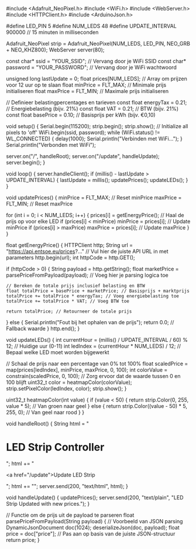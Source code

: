 #include <Adafruit_NeoPixel.h>
#include <WiFi.h>
#include <WebServer.h>
#include <HTTPClient.h>
#include <ArduinoJson.h>

#define LED_PIN 5
#define NUM_LEDS 48
#define UPDATE_INTERVAL 900000 // 15 minuten in milliseconden

Adafruit_NeoPixel strip = Adafruit_NeoPixel(NUM_LEDS, LED_PIN, NEO_GRB + NEO_KHZ800);
WebServer server(80);

const char* ssid = "YOUR_SSID"; // Vervang door je WiFi SSID
const char* password = "YOUR_PASSWORD"; // Vervang door je WiFi wachtwoord

unsigned long lastUpdate = 0;
float prices[NUM_LEDS]; // Array om prijzen voor 12 uur op te slaan
float minPrice = FLT_MAX; // Minimale prijs initialiseren
float maxPrice = FLT_MIN; // Maximale prijs initialiseren

// Definieer belastingpercentages en tarieven
const float energyTax = 0.21; // Energiebelasting (bijv. 21%)
const float VAT = 0.21; // BTW (bijv. 21%)
const float basePrice = 0.10; // Basisprijs per kWh (bijv. €0,10)

void setup() {
  Serial.begin(115200);
  strip.begin();
  strip.show(); // Initialize all pixels to 'off'
  WiFi.begin(ssid, password);
  while (WiFi.status() != WL_CONNECTED) {
    delay(1000);
    Serial.println("Verbinden met WiFi...");
  }
  Serial.println("Verbonden met WiFi");

  server.on("/", handleRoot);
  server.on("/update", handleUpdate);
  server.begin();
}

void loop() {
  server.handleClient();
  if (millis() - lastUpdate > UPDATE_INTERVAL) {
    lastUpdate = millis();
    updatePrices();
    updateLEDs();
  }
}

void updatePrices() {
  minPrice = FLT_MAX; // Reset minPrice
  maxPrice = FLT_MIN; // Reset maxPrice

  for (int i = 0; i < NUM_LEDS; i++) {
    prices[i] = getEnergyPrice(); // Haal de prijs op voor elke LED
    if (prices[i] < minPrice) minPrice = prices[i]; // Update minPrice
    if (prices[i] > maxPrice) maxPrice = prices[i]; // Update maxPrice
  }
}

float getEnergyPrice() {
  HTTPClient http;
  String url = "https://api.entsoe.eu/prices?..." // Vul hier de juiste API URL in met parameters
  http.begin(url);
  int httpCode = http.GET();
  
  if (httpCode > 0) {
    String payload = http.getString();
    float marketPrice = parsePriceFromPayload(payload); // Voeg hier je parsing logica toe

    // Bereken de totale prijs inclusief belasting en BTW
    float totalPrice = basePrice + marketPrice; // Basisprijs + marktprijs
    totalPrice += totalPrice * energyTax; // Voeg energiebelasting toe
    totalPrice += totalPrice * VAT; // Voeg BTW toe

    return totalPrice; // Retourneer de totale prijs
  } else {
    Serial.println("Fout bij het ophalen van de prijs");
    return 0.0; // Fallback waarde
  }
  http.end();
}

void updateLEDs() {
  int currentHour = (millis() / UPDATE_INTERVAL / 60) % 12; // Huidige uur (0-11)
  int ledIndex = (currentHour * NUM_LEDS) / 12; // Bepaal welke LED moet worden bijgewerkt

  // Schaal de prijs naar een percentage van 0% tot 100%
  float scaledPrice = map(prices[ledIndex], minPrice, maxPrice, 0, 100);
  int colorValue = constrain(scaledPrice, 0, 100); // Zorg ervoor dat de waarde tussen 0 en 100 blijft
  uint32_t color = heatmapColor(colorValue);
  strip.setPixelColor(ledIndex, color);
  strip.show();
}

uint32_t heatmapColor(int value) {
  if (value < 50) {
    return strip.Color(0, 255, value * 5); // Van groen naar geel
  } else {
    return strip.Color((value - 50) * 5, 255, 0); // Van geel naar rood
  }
}

void handleRoot() {
  String html = "<html><body><h1>LED Strip Controller</h1>";
  html += "<p><a href=\"/update\">Update LED Strip</a></p>";
  html += "</body></html>";
  server.send(200, "text/html", html);
}

void handleUpdate() {
  updatePrices();
  server.send(200, "text/plain", "LED Strip Updated with new prices.");
}

// Functie om de prijs uit de payload te parseren
float parsePriceFromPayload(String payload) {
  // Voorbeeld van JSON parsing
  DynamicJsonDocument doc(1024);
  deserializeJson(doc, payload);
  float price = doc["price"]; // Pas aan op basis van de juiste JSON-structuur
  return price;
}
